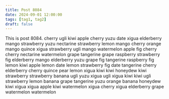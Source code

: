 ```yaml
---
title: Post 8084
date: 2024-09-01 12:00:00
tags: [tag1, tag2]
draft: false
---
```

This is post 8084.
cherry
ugli
kiwi
apple
cherry
yuzu
date
xigua
elderberry
mango
strawberry
yuzu
nectarine
strawberry
lemon
mango
cherry
orange
mango
quince
xigua
strawberry
ugli
mango
watermelon
apple
fig
cherry
cherry
nectarine
watermelon
grape
tangerine
grape
raspberry
strawberry
fig
elderberry
mango
elderberry
yuzu
grape
fig
tangerine
raspberry
fig
lemon
kiwi
apple
lemon
date
lemon
strawberry
fig
date
tangerine
cherry
elderberry
cherry
quince
pear
lemon
xigua
kiwi
kiwi
honeydew
kiwi
strawberry
strawberry
banana
ugli
yuzu
xigua
ugli
xigua
kiwi
kiwi
ugli
strawberry
lemon
banana
grape
tangerine
yuzu
orange
banana
honeydew
kiwi
xigua
xigua
apple
kiwi
watermelon
xigua
cherry
xigua
elderberry
grape
watermelon
watermelon

